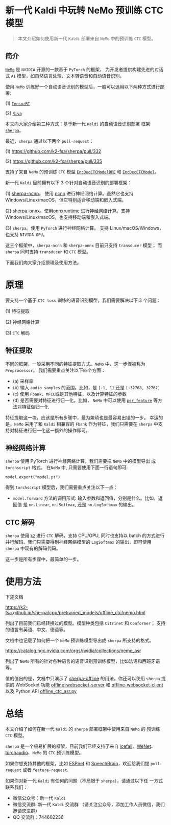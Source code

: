 # 新一代 Kaldi 中玩转 NeMo 预训练 CTC 模型

> 本文介绍如何使用新一代 `Kaldi` 部署来自 `NeMo` 中的预训练 `CTC` 模型。

## 简介

[`NeMo`](https://github.com/NVIDIA/NeMo) 是 `NVIDIA` 开源的一款基于 `PyTorch` 的框架，
为开发者提供构建先进的对话式 `AI` 模型，如自然语言处理、文本转语音和自动语音识别。

使用 `NeMo` 训练好一个自动语音识别的模型后，一般可以选用以下两种方式进行部署:

  (1) [`TensorRT`](https://github.com/NVIDIA/TensorRT)

  (2) [`Riva`](https://developer.nvidia.com/riva)

本文向大家介绍第三种方式：基于新一代 `Kaldi` 的自动语音识别部署
框架[`sherpa`](https://github.com/k2-fsa/sherpa)。

最近，`sherpa` 通过以下两个 `pull-request`：

  (1) https://github.com/k2-fsa/sherpa/pull/332

  (2) https://github.com/k2-fsa/sherpa/pull/335

支持了来自 `NeMo` 的预训练 `CTC` 模型 [`EncDecCTCModelBPE`](https://github.com/NVIDIA/NeMo/blob/main/nemo/collections/asr/models/ctc_bpe_models.py#L34)
和 [`EncDecCTCModel`](https://github.com/NVIDIA/NeMo/blob/main/nemo/collections/asr/models/ctc_models.py#L41)。

新一代 `Kaldi` 目前拥有以下 3 个针对自动语音识别的部署框架：

  (1) [sherpa-ncnn](https://github.com/k2-fsa/sherpa-ncnn)。 使用 [ncnn](https://github.com/tencent/ncnn)
  进行神经网络计算。虽然它也支持 Windows/Linux/macOS，但它特别适合移动端和嵌入式端。

  (2) [sherpa-onnx](https://github.com/k2-fsa/sherpa-onnx)。使用[onnxruntime](https://github.com/microsoft/onnxruntime)
  进行神经网络计算。支持 Windows/Linux/macOS，也支持移动端和嵌入式端。

  (3) `sherpa`。使用 `PyTorch` 进行神经网络计算。
  支持 Linux/macOS/Windows，也支持 `NIVIDA GPU`。

这三个框架中，`sherpa-ncnn` 和 `sherpa-onnx` 目前只支持 `transducer` 模型；
而`sherpa` 同时支持 `transducer` 和 `CTC` 模型。

下面我们向大家介绍原理及使用方法。

# 原理

要支持一个基于 `CTC loss` 训练的语音识别模型，我们需要解决以下 3 个问题：

(1) 特征提取

(2) 神经网络计算

(3) `CTC` 解码

## 特征提取

不同的框架，一般采用不同的特征提取方式。`NeMo` 中，这一步骤被称为 `Preprocessor`。
我们需要重点关注以下四个方面：

- (a) 采样率
- (b) 输入 `audio samples` 的范围。比如，是 `[-1, 1]` 还是 `[-32768, 32767]`
- (c) 使用 `Fbank`、`MFCC`或是其他特征，以及计算特征的参数
- (d) 是否需要对特征进行归一化。比如，
`NeMo` 中可以使用 [`per_feature`](https://github.com/NVIDIA/NeMo/blob/main/nemo/collections/asr/parts/preprocessing/features.py#L62) 等方法对特征做归一化

特征提取这一块，应该是所有步骤中，最为繁琐也是最容易出错的一步。
幸运的是，`NeMo` 采用了和 `Kaldi` 相兼容的 `Fbank`
作为特征，我们只需要在  `sherpa` 中支持对特征进行归一化这一额外的操作即可。

## 神经网络计算

`sherpa` 使用 PyTorch 进行神经网络计算，我们需要把 `NeMo` 中的模型导出
成 `torchscript` 格式。 在`NeMo` 中, 只需要使用下面一行语句即可:

```
model.export("model.pt")
```

得到 `torchscript` 模型后，我们需要重点关注以下一点：

- `model.forward` 方法的调用形式: 输入参数和返回值，分别是什么。比如，返回值
是 `nn.Linear`, `nn.Softmax`, 还是 `nn.LogSoftmax` 的输出。


## CTC 解码

`sherpa` 使用 [`k2`](https://github.com/k2-fsa/k2) 进行 `CTC` 解码，支持
CPU/GPU, 同时也支持以 batch 的方式进行并行解码。我们只需要得到神经网络模型的
`LogSoftmax`  的输出，即可使用 `sherpa` 中现有的解码代码。

这一步是所有步骤中，最简单的一步。


# 使用方法

下述文档

https://k2-fsa.github.io/sherpa/cpp/pretrained_models/offline_ctc/nemo.html

列出了目前我们已经转换过的模型。模型种类包括 `Citrinet` 和 `Conformer`；
支持的语言有英语、中文、德语等。

文档中也记载了如何把一个 `NeMo` 预训练模型导出成 `sherpa`  所支持的格式。

https://catalog.ngc.nvidia.com/orgs/nvidia/collections/nemo_asr

列出了 `NeMo` 所有的针对各种语言的语音识别预训练模型，比如法语和西班牙语等。

值的值出的是，文档中只演示了 [sherpa-offline](https://github.com/k2-fsa/sherpa/blob/master/sherpa/cpp_api/bin/offline-recognizer.cc) 的用法，你还可以使用 `sherpa` 提供的 WebSocket 功能
[offline-websocket-server](https://github.com/k2-fsa/sherpa/blob/master/sherpa/cpp_api/websocket/offline-websocket-server.cc)
和 [offline-websocket-client](https://github.com/k2-fsa/sherpa/blob/master/sherpa/cpp_api/websocket/offline-websocket-client.cc)
以及 Python API [offline_ctc_asr.py](https://github.com/k2-fsa/sherpa/blob/master/sherpa/bin/offline_ctc_asr.py)


# 总结

本文介绍了如何在新一代 `Kaldi` 的 `sherpa` 部署框架中使用来自 `NeMo` 的
预训练 `CTC` 模型。

`sherpa` 是一个极易扩展的框架，目前我们已经支持了来自
[icefall](https://github.com/k2-fsa/icefall)、[WeNet](https://github.com/wenet-e2e/wenet)、
[torchaudio](https://github.com/pytorch/audio)、`NeMo`
的 `CTC` 预训练模型。

如果你想支持其他的框架，比如 [ESPnet](https://github.com/espnet/espnet)
和 [SpeechBrain](https://github.com/speechbrain/speechbrain)，欢迎给我们提 `pull-request`
或者 `feature-request`.

如果你对新一代 `Kaldi` 有任何的问题（不局限于 `sherpa`），请通过以下任
一方式联系我们：

- 微信公众号：新一代 `Kaldi`
- 微信交流群: 新一代 `Kaldi` 交流群 （请关注公众号，添加工作人员微信，我们邀请您进群）
- QQ 交流群：744602236

